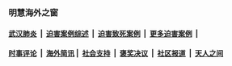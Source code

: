 
### 明慧海外之窗

####  [武汉肺炎](indexes/365.md?t=02070800) &nbsp;|&nbsp;  [迫害案例综述](indexes/328.md?t=02070800) &nbsp;|&nbsp; [迫害致死案例](indexes/277.md?t=02070800)  &nbsp;|&nbsp; [更多迫害案例](indexes/81.md?t=02070800)  &nbsp;|&nbsp; 
####  [时事评论](indexes/251.md?t=02070800) &nbsp;|&nbsp; [海外简讯](indexes/245.md?t=02070800)&nbsp;|&nbsp;  [社会支持](indexes/140.md?t=02070800) &nbsp;|&nbsp; [褒奖决议](indexes/282.md?t=02070800) &nbsp;|&nbsp; [社区报道](indexes/91.md?t=02070800)  &nbsp;|&nbsp; [天人之间](indexes/78.md?t=02070800) 

